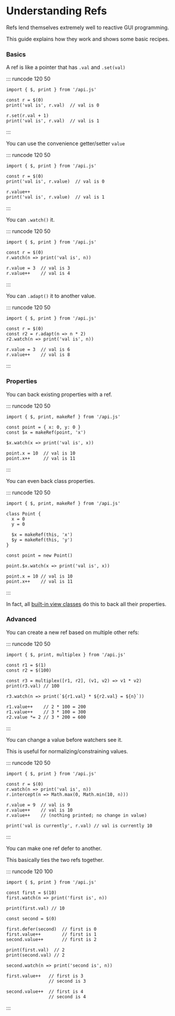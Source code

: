 # Understanding Refs

Refs lend themselves extremely well to reactive GUI programming.

This guide explains how they work and shows some basic recipes.

### Basics

A ref is like a pointer that has `.val` and `.set(val)`

::: runcode 120 50
```tsx
import { $, print } from '/api.js'

const r = $(0)
print('val is', r.val)  // val is 0

r.set(r.val + 1)
print('val is', r.val)  // val is 1
```
:::

You can use the convenience getter/setter `value`

::: runcode 120 50
```tsx
import { $, print } from '/api.js'

const r = $(0)
print('val is', r.value)  // val is 0

r.value++
print('val is', r.value)  // val is 1
```
:::

You can `.watch()` it.

::: runcode 120 50
```tsx
import { $, print } from '/api.js'

const r = $(0)
r.watch(n => print('val is', n))

r.value = 3  // val is 3
r.value++    // val is 4
```
:::

You can `.adapt()` it to another value.

::: runcode 120 50
```tsx
import { $, print } from '/api.js'

const r = $(0)
const r2 = r.adapt(n => n * 2)
r2.watch(n => print('val is', n))

r.value = 3  // val is 6
r.value++    // val is 8
```
:::

### Properties

You can back existing properties with a ref.

::: runcode 120 50
```tsx
import { $, print, makeRef } from '/api.js'

const point = { x: 0, y: 0 }
const $x = makeRef(point, 'x')

$x.watch(x => print('val is', x))

point.x = 10  // val is 10
point.x++     // val is 11
```
:::

You can even back class properties.

::: runcode 120 50
```tsx
import { $, print, makeRef } from '/api.js'

class Point {
  x = 0
  y = 0

  $x = makeRef(this, 'x')
  $y = makeRef(this, 'y')
}

const point = new Point()

point.$x.watch(x => print('val is', x))

point.x = 10 // val is 10
point.x++    // val is 11
```
:::

In fact, all [built-in view classes](../reference/built-in-views.md#view) do this to back all their properties.

### Advanced

You can create a new ref based on multiple other refs:

::: runcode 120 50
```tsx
import { $, print, multiplex } from '/api.js'

const r1 = $(1)
const r2 = $(100)

const r3 = multiplex([r1, r2], (v1, v2) => v1 * v2)
print(r3.val) // 100

r3.watch(n => print(`${r1.val} * ${r2.val} = ${n}`))

r1.value++    // 2 * 100 = 200
r1.value++    // 3 * 100 = 300
r2.value *= 2 // 3 * 200 = 600
```
:::

You can change a value before watchers see it.

This is useful for normalizing/constraining values.

::: runcode 120 50
```tsx
import { $, print } from '/api.js'

const r = $(0)
r.watch(n => print('val is', n))
r.intercept(n => Math.max(0, Math.min(10, n)))

r.value = 9  // val is 9
r.value++    // val is 10
r.value++    // (nothing printed; no change in value)

print('val is currently', r.val) // val is currently 10
```
:::

You can make one ref defer to another.

This basically ties the two refs together.

::: runcode 120 100
```tsx
import { $, print } from '/api.js'

const first = $(10)
first.watch(n => print('first is', n))

print(first.val) // 10

const second = $(0)

first.defer(second)  // first is 0
first.value++        // first is 1
second.value++       // first is 2

print(first.val)  // 2
print(second.val) // 2

second.watch(n => print('second is', n))

first.value++   // first is 3
                // second is 3

second.value++  // first is 4
                // second is 4
```
:::

